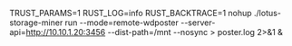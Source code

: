 
TRUST_PARAMS=1 RUST_LOG=info RUST_BACKTRACE=1 nohup ./lotus-storage-miner run --mode=remote-wdposter --server-api=http://10.10.1.20:3456 --dist-path=/mnt --nosync > poster.log 2>&1 &



